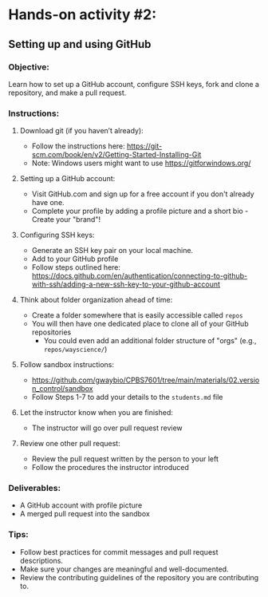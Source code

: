 # Hands-on activity #2:

## Setting up and using GitHub

### Objective:

Learn how to set up a GitHub account, configure SSH keys, fork and clone a repository, and make a pull request.

### Instructions:

1. Download git (if you haven’t already):

   - Follow the instructions here: https://git-scm.com/book/en/v2/Getting-Started-Installing-Git
   - Note: Windows users might want to use https://gitforwindows.org/

1. Setting up a GitHub account:

   - Visit GitHub.com and sign up for a free account if you don't already have one.
   - Complete your profile by adding a profile picture and a short bio - Create your "brand"!

1. Configuring SSH keys:

   - Generate an SSH key pair on your local machine.
   - Add to your GitHub profile
   - Follow steps outlined here: https://docs.github.com/en/authentication/connecting-to-github-with-ssh/adding-a-new-ssh-key-to-your-github-account

1. Think about folder organization ahead of time:

   - Create a folder somewhere that is easily accessible called `repos`
   - You will then have one dedicated place to clone all of your GitHub repositories
     - You could even add an additional folder structure of "orgs" (e.g., `repos/wayscience/`)

1. Follow sandbox instructions:

   - https://github.com/gwaybio/CPBS7601/tree/main/materials/02.version_control/sandbox
   - Follow Steps 1-7 to add your details to the `students.md` file

1. Let the instructor know when you are finished:

   - The instructor will go over pull request review

1. Review one other pull request:

   - Review the pull request written by the person to your left
   - Follow the procedures the instructor introduced

### Deliverables:

- A GitHub account with profile picture
- A merged pull request into the sandbox

### Tips:

- Follow best practices for commit messages and pull request descriptions.
- Make sure your changes are meaningful and well-documented.
- Review the contributing guidelines of the repository you are contributing to.
